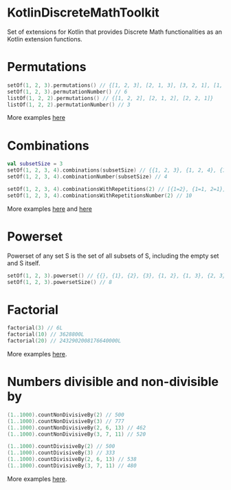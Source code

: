 # KotlinDiscreteMathToolkit
Set of extensions for Kotlin that provides Discrete Math functionalities as an Kotlin extension functions.

# Permutations

```kotlin
setOf(1, 2, 3).permutations() // {[1, 2, 3], [2, 1, 3], [3, 2, 1], [1, 3, 2], [2, 3, 1], [3, 1, 2]}
setOf(1, 2, 3).permutationNumber() // 6
listOf(1, 2, 2).permutations() // {[1, 2, 2], [2, 1, 2], [2, 2, 1]}
listOf(1, 2, 2).permutationNumber() // 3
```

More examples [here](https://github.com/MarcinMoskala/KotlinDiscreteMathToolkit/blob/master/src/com/marcinmoskala/math/tests/com/marcinmoskala/math/tests/PermutationTest.kt)

# Combinations

```kotlin
val subsetSize = 3
setOf(1, 2, 3, 4).combinations(subsetSize) // {{1, 2, 3}, {1, 2, 4}, {1, 4, 3}, {4, 2, 3}}
setOf(1, 2, 3, 4).combinationNumber(subsetSize) // 4

setOf(1, 2, 3, 4).combinationsWithRepetitions(2) // [{1=2}, {1=1, 2=1}, {1=1, 3=1}, {1=1, 4=1}, {2=2}, {2=1, 3=1}, {2=1, 4=1}, {3=2}, {3=1, 4=1}, {4=2}]
setOf(1, 2, 3, 4).combinationsWithRepetitionsNumber(2) // 10
```

More examples [here](https://github.com/MarcinMoskala/KotlinDiscreteMathToolkit/blob/master/src/com/marcinmoskala/math/tests/com/marcinmoskala/math/tests/CombinationTest.kt) and [here](https://github.com/MarcinMoskala/KotlinDiscreteMathToolkit/blob/master/src/com/marcinmoskala/math/tests/com/marcinmoskala/math/tests/CombinationWithRepetitionTest.kt)

# Powerset
Powerset of any set S is the set of all subsets of S, including the empty set and S itself.

```kotlin
setOf(1, 2, 3).powerset() // {{}, {1}, {2}, {3}, {1, 2}, {1, 3}, {2, 3}, {1, 2, 3}}
setOf(1, 2, 3).powersetSize() // 8
```

# Factorial

```kotlin
factorial(3) // 6L
factorial(10) // 3628800L
factorial(20) // 2432902008176640000L
```
More examples [here](https://github.com/MarcinMoskala/KotlinDiscreteMathToolkit/blob/master/src/com/marcinmoskala/math/tests/com/marcinmoskala/math/tests/FactorialTest.kt).

# Numbers divisible and non-divisible by

```kotlin
(1..1000).countNonDivisiveBy(2) // 500
(1..1000).countNonDivisiveBy(3) // 777
(1..1000).countNonDivisiveBy(2, 6, 13) // 462
(1..1000).countNonDivisiveBy(3, 7, 11) // 520

(1..1000).countDivisiveBy(2) // 500
(1..1000).countDivisiveBy(3) // 333
(1..1000).countDivisiveBy(2, 6, 13) // 538
(1..1000).countDivisiveBy(3, 7, 11) // 480
```
More examples [here](https://github.com/MarcinMoskala/KotlinDiscreteMathToolkit/blob/master/src/com/marcinmoskala/math/tests/com/marcinmoskala/math/tests/NumbersDivisibleTest.kt).
